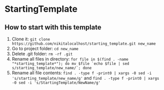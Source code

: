 # StartingTemplate

## How to start with this template

1. Clone it: `git clone https://github.com/nikitalocalhost/starting_template.git new_name`
2. Go to project folder: `cd new_name`
3. Delete .git folder: `rm -rf .git`
4. Rename all files in directory: `` for file in $(find . -name "*starting_template*"); do mv $file `echo $file | sed s/starting_template/new_name/`; done  ``
5. Rename all file contents: `find . -type f -print0 | xargs -0 sed -i 's/starting_template/new_name/g'` and `find . -type f -print0 | xargs -0 sed -i 's/StartingTemplate/NewName/g'`
